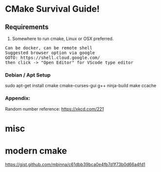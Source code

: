 
# CMake Survival Guide!


## Requirements

1. Somewhere to run cmake, Linux or OSX preferred.

<pre>
Can be docker, can be remote shell
Suggested browser option via google
GOTO: https://shell.cloud.google.com/
then click -> "Open Editor" for VScode type editor
</pre>

### Debian / Apt Setup

sudo apt-get install cmake cmake-curses-gui g++ ninja-build make ccache


### Appendix:

Random number reference: https://xkcd.com/221




# misc

# modern cmake
https://gist.github.com/mbinna/c61dbb39bca0e4fb7d1f73b0d66a4fd1
